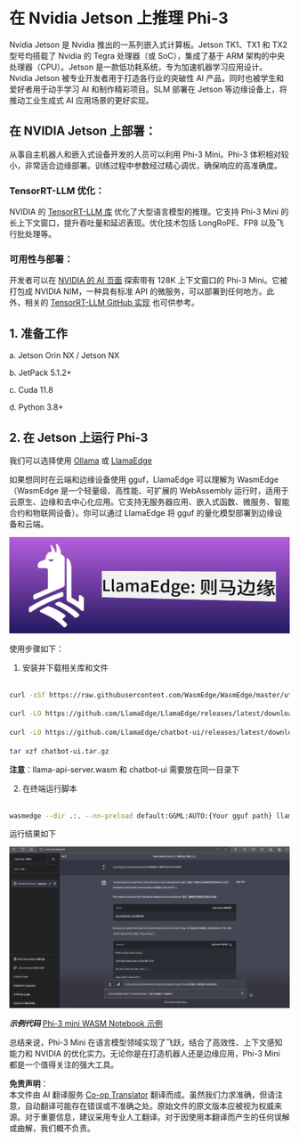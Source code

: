 <!--
CO_OP_TRANSLATOR_METADATA:
{
  "original_hash": "be4101a30d98e95a71d42c276e8bcd37",
  "translation_date": "2025-05-07T14:28:42+00:00",
  "source_file": "md/01.Introduction/03/Jetson_Inference.md",
  "language_code": "zh"
}
-->
# **在 Nvidia Jetson 上推理 Phi-3**

Nvidia Jetson 是 Nvidia 推出的一系列嵌入式计算板。Jetson TK1、TX1 和 TX2 型号均搭载了 Nvidia 的 Tegra 处理器（或 SoC），集成了基于 ARM 架构的中央处理器（CPU）。Jetson 是一款低功耗系统，专为加速机器学习应用设计。Nvidia Jetson 被专业开发者用于打造各行业的突破性 AI 产品，同时也被学生和爱好者用于动手学习 AI 和制作精彩项目。SLM 部署在 Jetson 等边缘设备上，将推动工业生成式 AI 应用场景的更好实现。

## 在 NVIDIA Jetson 上部署：
从事自主机器人和嵌入式设备开发的人员可以利用 Phi-3 Mini。Phi-3 体积相对较小，非常适合边缘部署。训练过程中参数经过精心调优，确保响应的高准确度。

### TensorRT-LLM 优化：
NVIDIA 的 [TensorRT-LLM 库](https://github.com/NVIDIA/TensorRT-LLM?WT.mc_id=aiml-138114-kinfeylo) 优化了大型语言模型的推理。它支持 Phi-3 Mini 的长上下文窗口，提升吞吐量和延迟表现。优化技术包括 LongRoPE、FP8 以及飞行批处理等。

### 可用性与部署：
开发者可以在 [NVIDIA 的 AI 页面](https://www.nvidia.com/en-us/ai-data-science/generative-ai/) 探索带有 128K 上下文窗口的 Phi-3 Mini。它被打包成 NVIDIA NIM，一种具有标准 API 的微服务，可以部署到任何地方。此外，相关的 [TensorRT-LLM GitHub 实现](https://github.com/NVIDIA/TensorRT-LLM) 也可供参考。

## **1. 准备工作**

a. Jetson Orin NX / Jetson NX

b. JetPack 5.1.2+

c. Cuda 11.8

d. Python 3.8+

## **2. 在 Jetson 上运行 Phi-3**

我们可以选择使用 [Ollama](https://ollama.com) 或 [LlamaEdge](https://llamaedge.com)

如果想同时在云端和边缘设备使用 gguf，LlamaEdge 可以理解为 WasmEdge（WasmEdge 是一个轻量级、高性能、可扩展的 WebAssembly 运行时，适用于云原生、边缘和去中心化应用。它支持无服务器应用、嵌入式函数、微服务、智能合约和物联网设备）。你可以通过 LlamaEdge 将 gguf 的量化模型部署到边缘设备和云端。

![llamaedge](../../../../../translated_images/llamaedge.e9d6ff96dff11cf729d0c895601ffb284d46998dd44022f5a3ebd3745c91e7db.zh.jpg)

使用步骤如下：

1. 安装并下载相关库和文件

```bash

curl -sSf https://raw.githubusercontent.com/WasmEdge/WasmEdge/master/utils/install.sh | bash -s -- --plugin wasi_nn-ggml

curl -LO https://github.com/LlamaEdge/LlamaEdge/releases/latest/download/llama-api-server.wasm

curl -LO https://github.com/LlamaEdge/chatbot-ui/releases/latest/download/chatbot-ui.tar.gz

tar xzf chatbot-ui.tar.gz

```

**注意**：llama-api-server.wasm 和 chatbot-ui 需要放在同一目录下

2. 在终端运行脚本

```bash

wasmedge --dir .:. --nn-preload default:GGML:AUTO:{Your gguf path} llama-api-server.wasm -p phi-3-chat

```

运行结果如下

![llamaedgerun](../../../../../translated_images/llamaedgerun.bed921516c9a821cf23486eee46e18241c442f862976040c2681b36b905125a6.zh.png)

***示例代码*** [Phi-3 mini WASM Notebook 示例](https://github.com/Azure-Samples/Phi-3MiniSamples/tree/main/wasm)

总结来说，Phi-3 Mini 在语言模型领域实现了飞跃，结合了高效性、上下文感知能力和 NVIDIA 的优化实力。无论你是在打造机器人还是边缘应用，Phi-3 Mini 都是一个值得关注的强大工具。

**免责声明**：  
本文件由 AI 翻译服务 [Co-op Translator](https://github.com/Azure/co-op-translator) 翻译而成。虽然我们力求准确，但请注意，自动翻译可能存在错误或不准确之处。原始文件的原文版本应被视为权威来源。对于重要信息，建议采用专业人工翻译。对于因使用本翻译而产生的任何误解或曲解，我们概不负责。